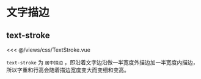 # 文字描边

## text-stroke

<TextStroke />

<<< @/views/css/TextStroke.vue

`text-stroke` 为 `居中描边` ，即沿着文字边沿做一半宽度外描边加一半宽度内描边，所以字重和行高会随着描边宽度变大而变细和变高。

<script setup>
import TextStroke from '../views/css/TextStroke.vue'
</script>
